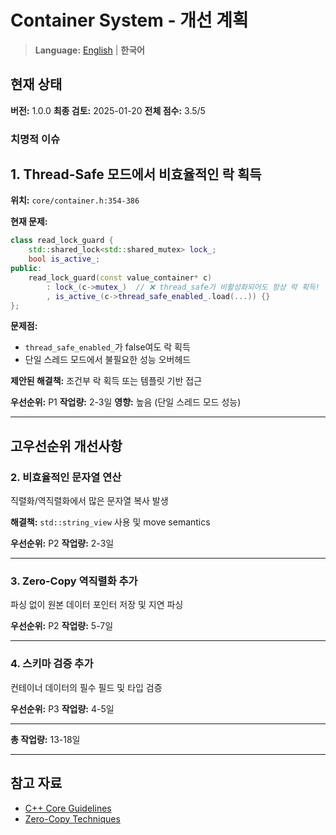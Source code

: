 # Container System - 개선 계획

> **Language:** [English](IMPROVEMENTS.md) | **한국어**

## 현재 상태

**버전:** 1.0.0
**최종 검토:** 2025-01-20
**전체 점수:** 3.5/5

### 치명적 이슈

## 1. Thread-Safe 모드에서 비효율적인 락 획득

**위치:** `core/container.h:354-386`

**현재 문제:**
```cpp
class read_lock_guard {
    std::shared_lock<std::shared_mutex> lock_;
    bool is_active_;
public:
    read_lock_guard(const value_container* c)
        : lock_(c->mutex_)  // ❌ thread_safe가 비활성화되어도 항상 락 획득!
        , is_active_(c->thread_safe_enabled_.load(...)) {}
};
```

**문제점:**
- `thread_safe_enabled_`가 false여도 락 획득
- 단일 스레드 모드에서 불필요한 성능 오버헤드

**제안된 해결책:**
조건부 락 획득 또는 템플릿 기반 접근

**우선순위:** P1
**작업량:** 2-3일
**영향:** 높음 (단일 스레드 모드 성능)

---

## 고우선순위 개선사항

### 2. 비효율적인 문자열 연산

직렬화/역직렬화에서 많은 문자열 복사 발생

**해결책:** `std::string_view` 사용 및 move semantics

**우선순위:** P2
**작업량:** 2-3일

---

### 3. Zero-Copy 역직렬화 추가

파싱 없이 원본 데이터 포인터 저장 및 지연 파싱

**우선순위:** P2
**작업량:** 5-7일

---

### 4. 스키마 검증 추가

컨테이너 데이터의 필수 필드 및 타입 검증

**우선순위:** P3
**작업량:** 4-5일

---

**총 작업량:** 13-18일

---

## 참고 자료

- [C++ Core Guidelines](https://isocpp.github.io/CppCoreGuidelines/)
- [Zero-Copy Techniques](https://en.wikipedia.org/wiki/Zero-copy)
